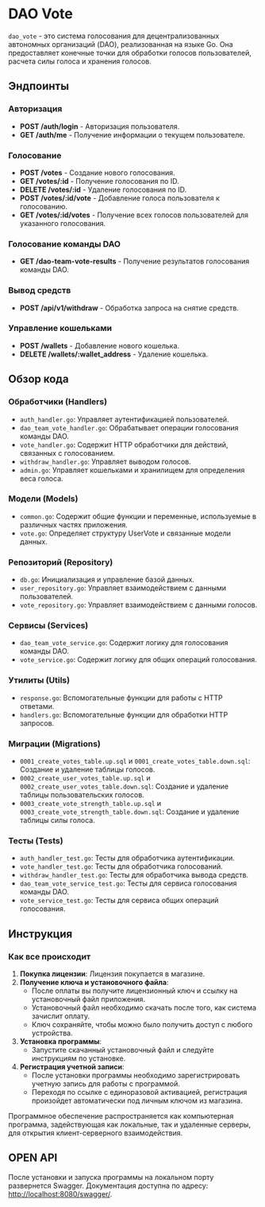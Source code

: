 # DAO Vote

`dao_vote` - это система голосования для децентрализованных автономных организаций (DAO), реализованная на языке Go. Она предоставляет конечные точки для обработки голосов пользователей, расчета силы голоса и хранения голосов.

## Эндпоинты

### Авторизация

- **POST /auth/login** - Авторизация пользователя.
- **GET /auth/me** - Получение информации о текущем пользователе.

### Голосование

- **POST /votes** - Создание нового голосования.
- **GET /votes/:id** - Получение голосования по ID.
- **DELETE /votes/:id** - Удаление голосования по ID.
- **POST /votes/:id/vote** - Добавление голоса пользователя к голосованию.
- **GET /votes/:id/votes** - Получение всех голосов пользователей для указанного голосования.

### Голосование команды DAO

- **GET /dao-team-vote-results** - Получение результатов голосования команды DAO.

### Вывод средств

- **POST /api/v1/withdraw** - Обработка запроса на снятие средств.

### Управление кошельками

- **POST /wallets** - Добавление нового кошелька.
- **DELETE /wallets/:wallet_address** - Удаление кошелька.

## Обзор кода

### Обработчики (Handlers)

- `auth_handler.go`: Управляет аутентификацией пользователей.
- `dao_team_vote_handler.go`: Обрабатывает операции голосования команды DAO.
- `vote_handler.go`: Содержит HTTP обработчики для действий, связанных с голосованием.
- `withdraw_handler.go`: Управляет выводом голосов.
- `admin.go`: Управляет кошельками и хранилищем для определения веса голоса.

### Модели (Models)

- `common.go`: Содержит общие функции и переменные, используемые в различных частях приложения.
- `vote.go`: Определяет структуру UserVote и связанные модели данных.

### Репозиторий (Repository)

- `db.go`: Инициализация и управление базой данных.
- `user_repository.go`: Управляет взаимодействием с данными пользователей.
- `vote_repository.go`: Управляет взаимодействием с данными голосов.

### Сервисы (Services)

- `dao_team_vote_service.go`: Содержит логику для голосования команды DAO.
- `vote_service.go`: Содержит логику для общих операций голосования.

### Утилиты (Utils)

- `response.go`: Вспомогательные функции для работы с HTTP ответами.
- `handlers.go`: Вспомогательные функции для обработки HTTP запросов.

### Миграции (Migrations)

- `0001_create_votes_table.up.sql` и `0001_create_votes_table.down.sql`: Создание и удаление таблицы голосов.
- `0002_create_user_votes_table.up.sql` и `0002_create_user_votes_table.down.sql`: Создание и удаление таблицы пользовательских голосов.
- `0003_create_vote_strength_table.up.sql` и `0003_create_vote_strength_table.down.sql`: Создание и удаление таблицы силы голоса.

### Тесты (Tests)

- `auth_handler_test.go`: Тесты для обработчика аутентификации.
- `vote_handler_test.go`: Тесты для обработчика голосований.
- `withdraw_handler_test.go`: Тесты для обработчика вывода средств.
- `dao_team_vote_service_test.go`: Тесты для сервиса голосования команды DAO.
- `vote_service_test.go`: Тесты для сервиса общих операций голосования.

## Инструкция

### Как все происходит

1. **Покупка лицензии**: Лицензия покупается в магазине.
2. **Получение ключа и установочного файла**:
   - После оплаты вы получите лицензионный ключ и ссылку на установочный файл приложения.
   - Установочный файл необходимо скачать после того, как система зачислит оплату.
   - Ключ сохраняйте, чтобы можно было получить доступ с любого устройства.
3. **Установка программы**:
   - Запустите скачанный установочный файл и следуйте инструкциям по установке.
4. **Регистрация учетной записи**:
   - После установки программы необходимо зарегистрировать учетную запись для работы с программой.
   - Переходя по ссылке с единоразовой активацией, регистрация произойдет автоматически под личным ключом из магазина.

Программное обеспечение распространяется как компьютерная программа, задействующая как локальные, так и удаленные серверы, для открытия клиент-серверного взаимодействия.

## OPEN API

После установки и запуска программы на локальном порту развернется Swagger. Документация доступна по адресу: [http://localhost:8080/swagger/](http://localhost:8080/swagger/).
